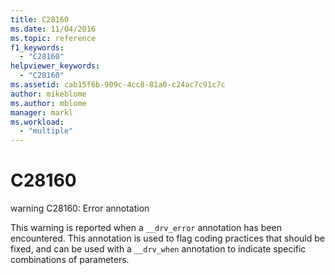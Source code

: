 ```yaml
---
title: C28160
ms.date: 11/04/2016
ms.topic: reference
f1_keywords:
  - "C28160"
helpviewer_keywords:
  - "C28160"
ms.assetid: cab15f6b-909c-4cc8-81a0-c24ac7c91c7c
author: mikeblome
ms.author: mblome
manager: markl
ms.workload:
  - "multiple"
---
```

# C28160
warning C28160: Error annotation

 This warning is reported when a `__drv_error` annotation has been encountered. This annotation is used to flag coding practices that should be fixed, and can be used with a `__drv_when` annotation to indicate specific combinations of parameters.
